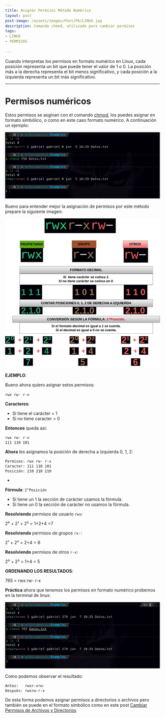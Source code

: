```yaml
---
title: Asignar Permisos Método Numérico
layout: post
post-image: /assets/images/Post/P6/LINUX.jpg
description: Comando chmod, utilizado para cambiar permisos
tags:
- LINUX
- PERMISOS

---
```


Cuando interpretas los permisos en formato numérico en Linux, cada posición representa un bit que puede tener el valor de 1 o 0. La posición más a la derecha representa el bit menos significativo, y cada posición a la izquierda representa un bit más significativo.

---

# Permisos numéricos

Estos permisos se asginan con el comando [chmod](https://chispudo.github.io/blog/Chmod), los puedes asignar en formato simbólico, o como en este caso formato numérico. 
A continuación un ejemplo:

![P6i1](/assets/images/Post/P6/P6i1.png)

Bueno para entender mejor la asignación de permisos por este método prepare la siguiente imagen:

![P6i1](/assets/images/Post/P6/P6i2.png)

**EJEMPLO**:

Bueno ahora quiero asignar estos permisos:

`rwx rw- r-x`

**Caracteres**: 
- Si tiene el carácter = 1
- Si no tiene caracter = 0

**Entonces** queda así:

```shell
rwx rw- r-x
111 110 101
```
**Ahora** les asignamos la posición de derecha a izquierda 0, 1, 2: 

```shell
Permisos: rwx rw- r-x
Caracter: 111 110 101
Posición: 210 210 210
```
- 

**Fórmula**: `2^Posición`
- Si tiene un 1 la sección de carácter usamos la fórmula.
- Si tiene un 0 la sección de carácter no usamos la fórmula.

**Resolviendo** permisos de usuario `rwx`:

2⁰ + 2¹ + 2² = 1+2+4 =7

**Resolviendo** permisos de grupos `rx-`:

2¹ + 2² = 2+4 = 6

**Resolviendo** permisos de otros `r-x`:

2⁰ + 2² = 1+4 = 5

**ORDENANDO LOS RESULTADOS**:

765 = rwx rw- r-x

**Práctica** ahora que tenemos los permisos en formato numérico probemos en la terminal de linux:

![P6i3](/assets/images/Post/P6/P6i3.png)

Como podemos observar el resultado:

```shell
Antes:   rwxr-xrw-
Después: rwxrw-r-x
``` 

De esta forma podemos asignar permisos a directorios o archivos pero también se puede en el formato simbólico como en este post [Cambiar Permisos de Archivos y Directorios](https://chispudo.github.io/blog/Chmod)


